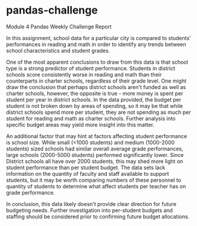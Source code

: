 # pandas-challenge
Module 4 Pandas Weekly Challenge Report

In this assignment, school data for a particular city is compared to students' performances in reading and math in order to identify any trends between school characteristics and student grades. 

One of the most apparent conclusions to draw from this data is that school type is a strong predictor of student performance. Students in district schools score consistently worse in reading and math than their counterparts in charter schools, regardless of their grade level. One might draw the conclusion that perhaps district schools aren't funded as well as charter schools, however, the opposite is true - more money is spent per student per year in district schools. In the data provided, the budget per student is not broken down by areas of spending, so it may be that while district schools spend more per student, they are not spending as much per student for reading and math as charter schools. Further analysis into specific budget areas may yield more insight into this matter.

An additional factor that may hint at factors affecting student performance is school size. While small (<1000 students) and medium (1000-2000 students) sized schools had similar overall average grade performances, large schools (2000-5000 students) performed significantly lower. Since District schools all have over 2000 students, this may shed more light on student performance than per student budget. The data sets lack information on the quantity of faculty and staff available to support students, but it may be worth comparing numbers of these personnel to quantity of students to determine what affect students per teacher has on grade performance.

In conclusion, this data likely doesn't provide clear direction for future budgeting needs. Further investigation into per-student budgets and staffing should be considered prior to confirming future budget allocations.
